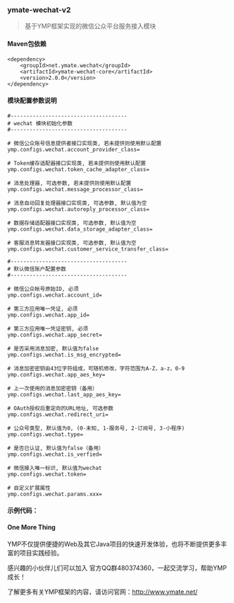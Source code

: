### ymate-wechat-v2

> 基于YMP框架实现的微信公众平台服务接入模块

#### Maven包依赖

    <dependency>
        <groupId>net.ymate.wechat</groupId>
        <artifactId>ymate-wechat-core</artifactId>
        <version>2.0.0</version>
    </dependency>

#### 模块配置参数说明

    #-------------------------------------
    # wechat 模块初始化参数
    #-------------------------------------
    
    # 微信公众账号信息提供者接口实现类, 若未提供则使用默认配置
    ymp.configs.wechat.account_provider_class=
    
    # Token缓存适配器接口实现类, 若未提供则使用默认配置
    ymp.configs.wechat.token_cache_adapter_class=
    
    # 消息处理器, 可选参数, 若未提供则使用默认配置
    ymp.configs.wechat.message_processor_class=
    
    # 消息自动回复处理器接口实现类, 可选参数, 默认值为空
    ymp.configs.wechat.autoreply_processor_class=
    
    # 数据存储适配器接口实现类, 可选参数, 默认值为空
    ymp.configs.wechat.data_storage_adapter_class=
    
    # 客服消息转发器接口实现类, 可选参数, 默认值为空
    ymp.configs.wechat.customer_service_transfer_class=
    
    #-------------------------------------
    # 默认微信账户配置参数
    #-------------------------------------
    
    # 微信公众帐号原始ID, 必须
    ymp.configs.wechat.account_id=
    
    # 第三方应用唯一凭证, 必须
    ymp.configs.wechat.app_id=
    
    # 第三方应用唯一凭证密钥, 必须
    ymp.configs.wechat.app_secret=
    
    # 是否采用消息加密, 默认值为false
    ymp.configs.wechat.is_msg_encrypted=
    
    # 消息加密密钥由43位字符组成，可随机修改，字符范围为A-Z，a-z，0-9
    ymp.configs.wechat.app_aes_key=
    
    # 上一次使用的消息加密密钥（备用）
    ymp.configs.wechat.last_app_aes_key=
    
    # OAuth授权后重定向的URL地址, 可选参数
    ymp.configs.wechat.redirect_uri=
    
    # 公众号类型, 默认值为0, (0-未知, 1-服务号, 2-订阅号, 3-小程序)
    ymp.configs.wechat.type=
    
    # 是否已认证, 默认值为false（备用）
    ymp.configs.wechat.is_verfied=
    
    # 微信接入唯一标识, 默认值为wechat
    ymp.configs.wechat.token=
    
    # 自定义扩展属性
    ymp.configs.wechat.params.xxx=

#### 示例代码：

#### One More Thing

YMP不仅提供便捷的Web及其它Java项目的快速开发体验，也将不断提供更多丰富的项目实践经验。

感兴趣的小伙伴儿们可以加入 官方QQ群480374360，一起交流学习，帮助YMP成长！

了解更多有关YMP框架的内容，请访问官网：http://www.ymate.net/
